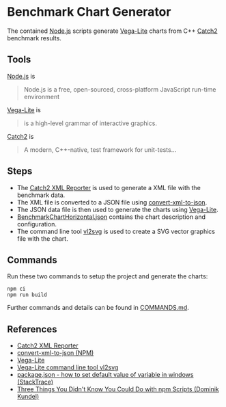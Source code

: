 # Benchmark Chart Generator

The contained [Node.js](https://nodejs.dev) scripts generate [Vega-Lite](https://vega.github.io/vega-lite) charts from C++ [Catch2](https://github.com/catchorg/Catch2) benchmark results.

## Tools

[Node.js](https://nodejs.dev) is
> Node.js is a free, open-sourced, cross-platform JavaScript run-time environment

[Vega-Lite](https://vega.github.io/vega-lite) is
> is a high-level grammar of interactive graphics.

[Catch2](https://github.com/catchorg/Catch2) is 
> A modern, C++-native, test framework for unit-tests...

## Steps
- The [Catch2 XML Reporter](https://github.com/catchorg/Catch2/blob/devel/docs/reporters.md) is used to generate a XML file with the benchmark data.
- The XML file is converted to a JSON file using [convert-xml-to-json](https://www.npmjs.com/package/convert-xml-to-json).
- The JSON data file is then used to generate the charts using [Vega-Lite](https://vega.github.io/vega-lite).
- [BenchmarkChartHorizontal.json](./BenchmarkChartHorizontal.json) contains the chart description and configuration.
- The command line tool [vl2svg](https://vega.github.io/vega-lite/usage/compile.html#cli) is used to create a SVG vector graphics file with the chart.

## Commands

Run these two commands to setup the project and generate the charts:

```shell
npm ci
npm run build
```

Further commands and details can be found in [COMMANDS.md](./COMMANDS.md).

## References
- [Catch2 XML Reporter](https://github.com/catchorg/Catch2/blob/devel/docs/reporters.md)
- [convert-xml-to-json (NPM)](https://www.npmjs.com/package/convert-xml-to-json)
- [Vega-Lite](https://vega.github.io/vega-lite)
- [Vega-Lite command line tool vl2svg](https://vega.github.io/vega-lite/usage/compile.html#cli)
- [package.json - how to set default value of variable in windows (StackTrace)](https://stackoverflow.com/questions/70219331/package-json-how-to-set-default-value-of-variable-in-windows)
- [Three Things You Didn't Know You Could Do with npm Scripts (Dominik Kundel)](https://www.twilio.com/blog/npm-scripts)